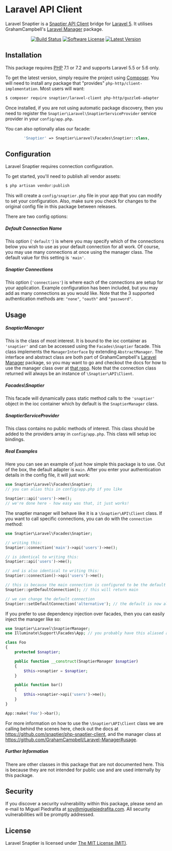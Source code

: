 Laravel API Client
=================

Laravel Snaptier is a [Snaptier API Client](https://github.com/snaptier/php-snaptier-client) bridge for [Laravel 5](http://laravel.com). It utilises GrahamCampbell's [Laravel Manager](https://github.com/GrahamCampbell/Laravel-Manager) package.

<p align="center">
<a href="https://travis-ci.org/snaptier/laravel-api-client"><img src="https://img.shields.io/travis/snaptier/laravel-api-client/master.svg?style=flat-square" alt="Build Status"></img></a>
<a href="LICENSE"><img src="https://img.shields.io/badge/license-MIT-brightgreen.svg?style=flat-square" alt="Software License"></img></a>
<a href="https://github.com/snaptier/laravel-api-client/releases"><img src="https://img.shields.io/github/release/snaptier/laravel-api-client.svg?style=flat-square" alt="Latest Version"></img></a>
</p>


## Installation

This package requires [PHP](https://php.net) 7.1 or 7.2 and supports Laravel 5.5 or 5.6 only.

To get the latest version, simply require the project using [Composer](https://getcomposer.org). You will need to install any package that "provides" `php-http/client-implementation`. Most users will want:

```bash
$ composer require snaptier/laravel-client php-http/guzzle6-adapter
```

Once installed, if you are not using automatic package discovery, then you need to register the `Snaptier\Laravel\SnaptierServiceProvider` service provider in your `config/app.php`.

You can also optionally alias our facade:

```php
        'Snaptier' => Snaptier\Laravel\Facades\Snaptier::class,
```


## Configuration

Laravel Snaptier requires connection configuration.

To get started, you'll need to publish all vendor assets:

```bash
$ php artisan vendor:publish
```

This will create a `config/snaptier.php` file in your app that you can modify to set your configuration. Also, make sure you check for changes to the original config file in this package between releases.

There are two config options:

##### Default Connection Name

This option (`'default'`) is where you may specify which of the connections below you wish to use as your default connection for all work. Of course, you may use many connections at once using the manager class. The default value for this setting is `'main'`.

##### Snaptier Connections

This option (`'connections'`) is where each of the connections are setup for your application. Example configuration has been included, but you may add as many connections as you would like. Note that the 3 supported authentication methods are: `"none"`, `"oauth"` and `"password"`.


## Usage

##### SnaptierManager

This is the class of most interest. It is bound to the ioc container as `'snaptier'` and can be accessed using the `Facades\Snaptier` facade. This class implements the `ManagerInterface` by extending `AbstractManager`. The interface and abstract class are both part of GrahamCampbell's [Laravel Manager](https://github.com/GrahamCampbell/Laravel-Manager) package, so you may want to go and checkout the docs for how to use the manager class over at [that repo](https://github.com/GrahamCampbell/Laravel-Manager#usage). Note that the connection class returned will always be an instance of `\Snaptier\API\Client`.

##### Facades\Snaptier

This facade will dynamically pass static method calls to the `'snaptier'` object in the ioc container which by default is the `SnaptierManager` class.

##### SnaptierServiceProvider

This class contains no public methods of interest. This class should be added to the providers array in `config/app.php`. This class will setup ioc bindings.

##### Real Examples

Here you can see an example of just how simple this package is to use. Out of the box, the default adapter is `main`. After you enter your authentication details in the config file, it will just work:

```php
use Snaptier\Laravel\Facades\Snaptier;
// you can alias this in config/app.php if you like

Snaptier::api('users')->me();
// we're done here - how easy was that, it just works!
```

The snaptier manager will behave like it is a `\Snaptier\API\Client` class. If you want to call specific connections, you can do with the `connection` method:

```php
use Snaptier\Laravel\Facades\Snaptier;

// writing this:
Snaptier::connection('main')->api('users')->me();

// is identical to writing this:
Snaptier::api('users')->me();

// and is also identical to writing this:
Snaptier::connection()->api('users')->me();

// this is because the main connection is configured to be the default
Snaptier::getDefaultConnection(); // this will return main

// we can change the default connection
Snaptier::setDefaultConnection('alternative'); // the default is now alternative
```

If you prefer to use dependency injection over facades, then you can easily inject the manager like so:

```php
use Snaptier\Laravel\SnaptierManager;
use Illuminate\Support\Facades\App; // you probably have this aliased already

class Foo
{
    protected $snaptier;

    public function __construct(SnaptierManager $snaptier)
    {
        $this->snaptier = $snaptier;
    }

    public function bar()
    {
        $this->snaptier->api('users')->me();
    }
}

App::make('Foo')->bar();
```

For more information on how to use the `\Snaptier\API\Client` class we are calling behind the scenes here, check out the docs at https://github.com/snaptier/php-snaptier-client, and the manager class at https://github.com/GrahamCampbell/Laravel-Manager#usage.

##### Further Information

There are other classes in this package that are not documented here. This is because they are not intended for public use and are used internally by this package.


## Security

If you discover a security vulnerability within this package, please send an e-mail to Miguel Piedrafita at soy@miguelpiedrafita.com. All security vulnerabilities will be promptly addressed.


## License

Laravel Snaptier is licensed under [The MIT License (MIT)](LICENSE).
